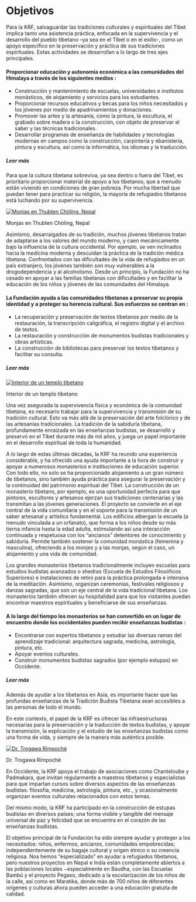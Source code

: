 #  Objetivos 

Para la KRF, salvaguardar las tradiciones culturales y espirituales del Tíbet implica tanto una asistencia práctica, enfocada en la supervivencia y el desarrollo del pueblo tibetano –ya sea en el Tíbet o en el exilio-, como un apoyo específico en la preservación y práctica de sus tradiciones espirituales. Estas actividades se desarrollan a lo largo de tres ejes principales. 

####  Proporcionar educación y autonomía económica a las comunidades del Himalaya a través de los siguientes medios : 

  * Construcción y mantenimiento de escuelas, universidades e institutos monásticos, de alojamiento y servicios para los estudiantes. 
  * Proporcionar recursos educativos y becas para los niños necesitados y los jóvenes por medio de apadrinamientos y donaciones. 
  * Promover las artes y la artesanía, como la pintura, la escultura, el grabado sobre madera o la construcción, con objeto de preservar el saber y las técnicas tradicionales. 
  * Desarrollar programas de enseñanza de habilidades y tecnologías modernas en campos como la construcción, carpintería y ebanistería, pintura y escultura, así como la informática, los idiomas y la traducción. 



#####  Leer más 

Para que la cultura tibetana sobreviva, ya sea dentro o fuera del Tíbet, es prioritario proporcionar material de apoyo a los tibetanos, que a menudo están viviendo en condiciones de gran pobreza. Por mucha libertad que puedan tener para practicar su religión, la mayoría de refugiados tibetanos está luchando por su supervivencia. 

[ ![ 			Monjas en Thubten Chöling, Nepal](/images/img_moines-150x150.jpg) ](/images/img_moines.jpg)

Monjas en Thubten Chöling, Nepal 

Asimismo, desarraigados de su tradición, muchos jóvenes tibetanos tratan de adaptarse a los valores del mundo moderno, y caen mecánicamente bajo la influencia de la cultura occidental. Por ejemplo, se ven inclinados hacia la medicina moderna y descuidan la práctica de la tradición médica tibetana. Confrontados con las dificultades de la vida de refugiados en un país extranjero, los jóvenes también son muy vulnerables a la drogodependencia y al alcoholismo. Desde un principio, la Fundación no ha cesado en apoyar a las familias tibetanas con dificultades y en facilitar la educación de los niños y jóvenes de las comunidades del Himalaya. 

####  La Fundación ayuda a las comunidades tibetanas a preservar su propia identidad y a proteger su herencia cultural. Sus esfuerzos se centran en : 

  * La recuperación y preservación de textos tibetanos por medio de la restauración, la transcripción caligráfica, el registro digital y el archivo de textos. 
  * La restauración y construcción de monumentos budistas tradicionales y obras artísticas. 
  * La construcción de bibliotecas para preservar los textos tibetanos y facilitar su consulta. 



#####  Leer más 

[ ![Interior de un templo tibetano](/images/img_temple-150x150.jpg) ](/images/img_temple.jpg)

Interior de un templo tibetano 

Una vez asegurada la supervivencia física y económica de la comunidad tibetana, es necesario trabajar para la supervivencia y transmisión de su tradición cultural. Esto va más allá de la preservación del arte folclórico y de las artesanías tradicionales. La tradición de la sabiduría tibetana, profundamente enraizada en las enseñanzas budistas, se desarrolló y preservó en el Tíbet durante más de mil años, y juega un papel importante en el desarrollo espiritual de toda la humanidad. 

A lo largo de estas últimas décadas, la KRF ha reunido una experiencia considerable, y ha ofrecido una ayuda importante a la hora de construir y apoyar a numerosos monasterios e instituciones de educación superior. Con todo ello, no solo se ha proporcionado alojamiento a un gran número de tibetanos, sino también ayuda práctica para asegurar la preservación y la continuidad del patrimonio espiritual del Tíbet. La construcción de un monasterio tibetano, por ejemplo, es una oportunidad perfecta para que pintores, escultores y artesanos ejerzan sus tradiciones centenarias y las transmitan a las jóvenes generaciones. El proyecto se convierte en el eje central de la vida comunitaria y en el soporte para la transmisión de un saber artesanal y artístico fundamental. Los edificios albergan la escuela (a menudo vinculada a un orfanato), que forma a los niños desde su más tierna infancia hasta la edad adulta, estimulando así una interacción continuada y respetuosa con los “ancianos” detentores de conocimiento y sabiduría. Permite también sostener la comunidad monástica (femenina y masculina), ofreciendo a los monjes y a las monjas, según el caso, un alojamiento y una vida de comunidad. 

Los grandes monasterios tibetanos tradicionalmente incluyen escuelas para estudios budistas avanzados o shedras (Escuela de Estudios Filosóficos Superiores) e instalaciones de retiro para la práctica prolongada e intensiva de la meditación. Asimismo, organizan ceremonias, festivales religiosos y danzas sagradas, que son un eje central de la vida tradicional tibetana. Los monasterios también ofrecen su hospitalidad para que los visitantes puedan encontrar maestros espirituales y beneficiarse de sus enseñanzas. 

####  A lo largo del tiempo los monasterios se han convertido en un lugar de encuentro donde los occidentales pueden recibir enseñanzas budistas : 

  * Encontrarse con expertos tibetanos y estudiar las diversas ramas del aprendizaje tradicional: arquitectura sagrada, medicina, astrología, pintura, etc. 
  * Apoyar eventos culturales. 
  * Construir monumentos budistas sagrados (por ejemplo estupas) en Occidente. 



#####  Leer más 

Además de ayudar a los tibetanos en Asia, es importante hacer que las profundas enseñanzas de la Tradición Budista Tibetana sean accesibles a las personas de todo el mundo. 

En este contexto, el papel de la KRF es ofrecer las infraestructuras necesarias para la preservación y la traducción de textos budistas, y apoyar la transmisión, la explicación y el estudio de las enseñanzas budistas como una forma de vida, y siempre de la manera más auténtica posible. 

[ ![Dr. Trogawa Rimpoché](/images/img_trogawa.jpg) ](/images/img_trogawa.jpg)

Dr. Trogawa Rimpoché 

En Occidente, la KRF apoya el trabajo de asociaciones como Chanteloube y Padmakara, que invitan regularmente a maestros tibetanos y especialistas para que impartan cursos sobre diversos aspectos de las enseñanzas budistas: filosofía, medicina, astrología, pintura, etc., y ocasionalmente organizan eventos culturales relacionados con estos temas. 

Del mismo modo, la KRF ha participado en la construcción de estupas budistas en diversos países; una forma visible y tangible del mensaje universal de paz y felicidad que se encuentra en el corazón de las enseñanzas budistas. 

El objetivo principal de la Fundación ha sido siempre ayudar y proteger a los necesitados: niños, enfermos, ancianos, comunidades empobrecidas; independientemente de su bagaje cultural y origen étnico o su creencia religiosa. Nos hemos “especializado” en ayudar a refugiados tibetanos, pero nuestros proyectos en Nepal e India están completamente abiertos a las poblaciones locales −especialmente en Baudha, con las Escuelas Bambú y el proyecto Pegaso, dedicado a la escolarización de los niños de la calle, así como en Maratika, donde más de 700 niños de diferentes orígenes y culturas ahora pueden acceder a una educación gratuita de calidad. 
